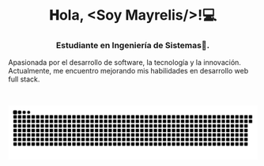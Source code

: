 <h1 align="center">
  𝐇ola, &lt;Soy Mayrelis/&gt;!💻
</h1>

<h3 
  align="center">Estudiante en Ingeniería de Sistemas🌟.
</h3>

<p>
  Apasionada por el desarrollo de software, la tecnología y la innovación. 
  Actualmente, me encuentro mejorando mis habilidades en desarrollo web full stack.
<p/>

<br>  
    
  ![𝙶𝚒𝚝𝚑𝚞𝚋 𝙲𝚘𝚗𝚝𝚛𝚒𝚋𝚞𝚝𝚒𝚘𝚗 𝙶𝚛𝚊𝚙𝚑](https://github.com/GovindSingh9447/GovindSingh9447/blob/main/github-contribution-grid-snake.svg)

<br/>
